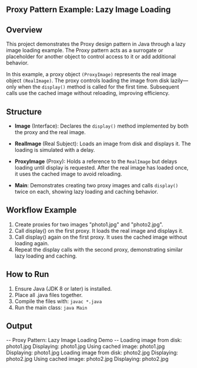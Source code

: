 ## Proxy Pattern Example: Lazy Image Loading

## Overview
This project demonstrates the Proxy design pattern in Java through a lazy image loading example. The Proxy pattern acts as a surrogate or placeholder for another object to control access to it or add additional behavior.

In this example, a proxy object `(ProxyImage)` represents the real image object `(RealImage)`. The proxy controls loading the image from disk lazily—only when the `display()` method is called for the first time. Subsequent calls use the cached image without reloading, improving efficiency.

## Structure
- **Image** (Interface):
Declares the `display()` method implemented by both the proxy and the real image.

- **RealImage** (Real Subject):
Loads an image from disk and displays it. The loading is simulated with a delay.

- **ProxyImage** (Proxy):
Holds a reference to the `RealImage` but delays loading until display is requested. After the real image has loaded once, it uses the cached image to avoid reloading.

- **Main**:
Demonstrates creating two proxy images and calls `display()` twice on each, showing lazy loading and caching behavior.

## Workflow Example
1. Create proxies for two images "photo1.jpg" and "photo2.jpg".
2. Call display() on the first proxy. It loads the real image and displays it.
3. Call display() again on the first proxy. It uses the cached image without loading again.
4. Repeat the display calls with the second proxy, demonstrating similar lazy loading and caching.

## How to Run
1. Ensure Java (JDK 8 or later) is installed.
2. Place all .java files together.
3. Compile the files with:
    `javac *.java`
4. Run the main class:
    `java Main`

## Output
-- Proxy Pattern: Lazy Image Loading Demo --
Loading image from disk: photo1.jpg
Displaying: photo1.jpg
Using cached image: photo1.jpg
Displaying: photo1.jpg
Loading image from disk: photo2.jpg
Displaying: photo2.jpg
Using cached image: photo2.jpg
Displaying: photo2.jpg